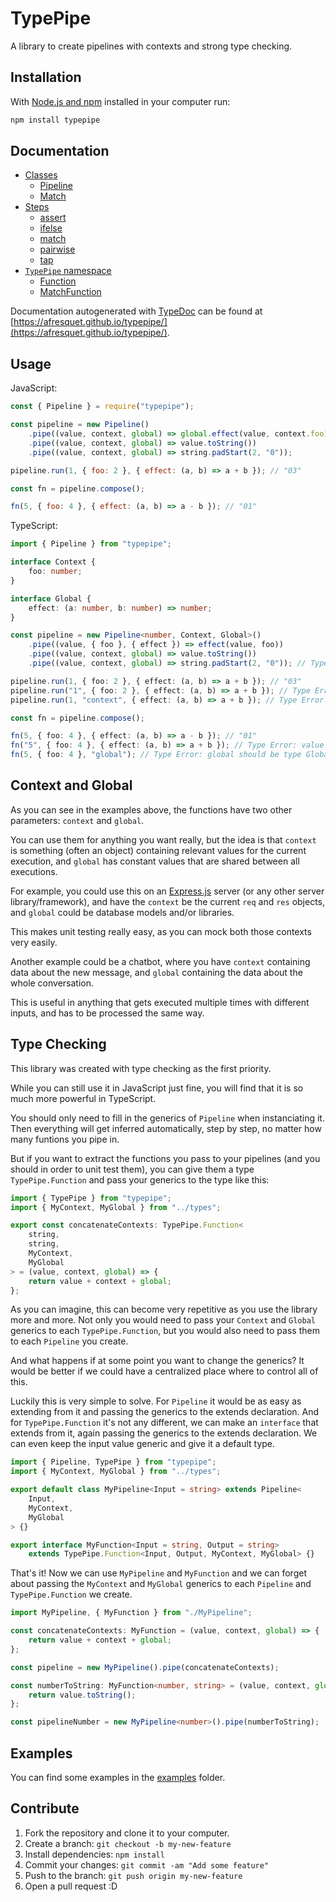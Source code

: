 # TypePipe

A library to create pipelines with contexts and strong type checking.

## Installation

With [Node.js and npm](https://nodejs.org/) installed in your computer run:

```bash
npm install typepipe
```

## Documentation

- [Classes](./src/classes/README.md#classes)
  - [Pipeline](./src/classes/Pipeline/README.md#pipeline)
  - [Match](./src/classes/Match/README.md#match)
- [Steps](./src/steps/README.md#steps)
  - [assert](./src/steps/README.md#assert)
  - [ifelse](./src/steps/README.md#ifelse)
  - [match](./src/steps/README.md#match)
  - [pairwise](./src/steps/README.md#pairwise)
  - [tap](./src/steps/README.md#tap)
- [`TypePipe` namespace](./src/types/TypePipe/README.md#typepipe-namespace)
  - [Function](./src/types/TypePipe/README.md#typepipefunction)
  - [MatchFunction](./src/types/TypePipe/README.md#typepipematchfunction)

Documentation autogenerated with [TypeDoc](https://typedoc.org/) can be found at [https://afresquet.github.io/typepipe/](https://afresquet.github.io/typepipe/).

## Usage

JavaScript:

```js
const { Pipeline } = require("typepipe");

const pipeline = new Pipeline()
	.pipe((value, context, global) => global.effect(value, context.foo))
	.pipe((value, context, global) => value.toString())
	.pipe((value, context, global) => string.padStart(2, "0"));

pipeline.run(1, { foo: 2 }, { effect: (a, b) => a + b }); // "03"

const fn = pipeline.compose();

fn(5, { foo: 4 }, { effect: (a, b) => a - b }); // "01"
```

TypeScript:

```ts
import { Pipeline } from "typepipe";

interface Context {
	foo: number;
}

interface Global {
	effect: (a: number, b: number) => number;
}

const pipeline = new Pipeline<number, Context, Global>()
	.pipe((value, { foo }, { effect }) => effect(value, foo))
	.pipe((value, context, global) => value.toString())
	.pipe((value, context, global) => string.padStart(2, "0")); // TypeScript knows `value` is a string now

pipeline.run(1, { foo: 2 }, { effect: (a, b) => a + b }); // "03"
pipeline.run("1", { foo: 2 }, { effect: (a, b) => a + b }); // Type Error: value should be a number
pipeline.run(1, "context", { effect: (a, b) => a + b }); // Type Error: context should be type Context

const fn = pipeline.compose();

fn(5, { foo: 4 }, { effect: (a, b) => a - b }); // "01"
fn("5", { foo: 4 }, { effect: (a, b) => a + b }); // Type Error: value should be a number
fn(5, { foo: 4 }, "global"); // Type Error: global should be type Global
```

## Context and Global

As you can see in the examples above, the functions have two other parameters: `context` and `global`.

You can use them for anything you want really, but the idea is that `context` is something (often an object) containing relevant values for the current execution, and `global` has constant values that are shared between all executions.

For example, you could use this on an [Express.js](https://github.com/expressjs/express) server (or any other server library/framework), and have the `context` be the current `req` and `res` objects, and `global` could be database models and/or libraries.

This makes unit testing really easy, as you can mock both those contexts very easily.

Another example could be a chatbot, where you have `context` containing data about the new message, and `global` containing the data about the whole conversation.

This is useful in anything that gets executed multiple times with different inputs, and has to be processed the same way.

## Type Checking

This library was created with type checking as the first priority.

While you can still use it in JavaScript just fine, you will find that it is so much more powerful in TypeScript.

You should only need to fill in the generics of `Pipeline` when instanciating it. Then everything will get inferred automatically, step by step, no matter how many funtions you pipe in.

But if you want to extract the functions you pass to your pipelines (and you should in order to unit test them), you can give them a type `TypePipe.Function` and pass your generics to the type like this:

```ts
import { TypePipe } from "typepipe";
import { MyContext, MyGlobal } from "../types";

export const concatenateContexts: TypePipe.Function<
	string,
	string,
	MyContext,
	MyGlobal
> = (value, context, global) => {
	return value + context + global;
};
```

As you can imagine, this can become very repetitive as you use the library more and more. Not only you would need to pass your `Context` and `Global` generics to each `TypePipe.Function`, but you would also need to pass them to each `Pipeline` you create.

And what happens if at some point you want to change the generics? It would be better if we could have a centralized place where to control all of this.

Luckily this is very simple to solve. For `Pipeline` it would be as easy as extending from it and passing the generics to the extends declaration. And for `TypePipe.Function` it's not any different, we can make an `interface` that extends from it, again passing the generics to the extends declaration. We can even keep the input value generic and give it a default type.

```ts
import { Pipeline, TypePipe } from "typepipe";
import { MyContext, MyGlobal } from "../types";

export default class MyPipeline<Input = string> extends Pipeline<
	Input,
	MyContext,
	MyGlobal
> {}

export interface MyFunction<Input = string, Output = string>
	extends TypePipe.Function<Input, Output, MyContext, MyGlobal> {}
```

That's it! Now we can use `MyPipeline` and `MyFunction` and we can forget about passing the `MyContext` and `MyGlobal` generics to each `Pipeline` and `TypePipe.Function` we create.

```ts
import MyPipeline, { MyFunction } from "./MyPipeline";

const concatenateContexts: MyFunction = (value, context, global) => {
	return value + context + global;
};

const pipeline = new MyPipeline().pipe(concatenateContexts);

const numberToString: MyFunction<number, string> = (value, context, global) => {
	return value.toString();
};

const pipelineNumber = new MyPipeline<number>().pipe(numberToString);
```

## Examples

You can find some examples in the [examples](./examples/README.md#examples) folder.

## Contribute

1. Fork the repository and clone it to your computer.
2. Create a branch: `git checkout -b my-new-feature`
3. Install dependencies: `npm install`
4. Commit your changes: `git commit -am "Add some feature"`
5. Push to the branch: `git push origin my-new-feature`
6. Open a pull request :D
